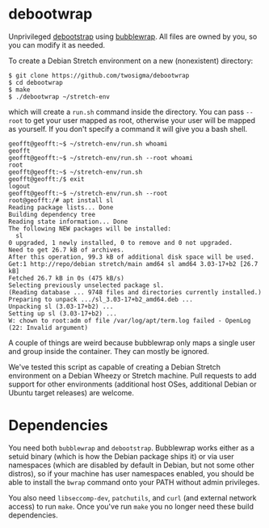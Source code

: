 debootwrap
===

Unprivileged [debootstrap](https://wiki.debian.org/Debootstrap) using [bubblewrap](https://github.com/projectatomic/bubblewrap). All files are owned by you, so you can modify it as needed.

To create a Debian Stretch environment on a new (nonexistent) directory:

```
$ git clone https://github.com/twosigma/debootwrap
$ cd debootwrap
$ make
$ ./debootwrap ~/stretch-env
```

which will create a `run.sh` command inside the directory. You can pass `--root` to get your user mapped as root, otherwise your user will be mapped as yourself. If you don't specify a command it will give you a bash shell.

```
geofft@geofft:~$ ~/stretch-env/run.sh whoami
geofft
geofft@geofft:~$ ~/stretch-env/run.sh --root whoami
root
geofft@geofft:~$ ~/stretch-env/run.sh
geofft@geofft:/$ exit
logout
geofft@geofft:~$ ~/stretch-env/run.sh --root
root@geofft:/# apt install sl
Reading package lists... Done
Building dependency tree
Reading state information... Done
The following NEW packages will be installed:
  sl
0 upgraded, 1 newly installed, 0 to remove and 0 not upgraded.
Need to get 26.7 kB of archives.
After this operation, 99.3 kB of additional disk space will be used.
Get:1 http://repo/debian stretch/main amd64 sl amd64 3.03-17+b2 [26.7 kB]
Fetched 26.7 kB in 0s (475 kB/s)
Selecting previously unselected package sl.
(Reading database ... 9748 files and directories currently installed.)
Preparing to unpack .../sl_3.03-17+b2_amd64.deb ...
Unpacking sl (3.03-17+b2) ...
Setting up sl (3.03-17+b2) ...
W: chown to root:adm of file /var/log/apt/term.log failed - OpenLog (22: Invalid argument)
```

A couple of things are weird because bubblewrap only maps a single user and group inside the container. They can mostly be ignored.

We've tested this script as capable of creating a Debian Stretch environment on a Debian Wheezy or Stretch machine. Pull requests to add support for other environments (additional host OSes, additional Debian or Ubuntu target releases) are welcome.

Dependencies
===

You need both `bubblewrap` and `debootstrap`. Bubblewrap works either as a setuid binary (which is how the Debian package ships it) or via user namespaces (which are disabled by default in Debian, but not some other distros), so if your machine has user namespaces enabled, you should be able to install the `bwrap` command onto your PATH without admin privileges.

You also need `libseccomp-dev`, `patchutils`, and `curl` (and external network access) to run `make`. Once you've run `make` you no longer need these build dependencies.
